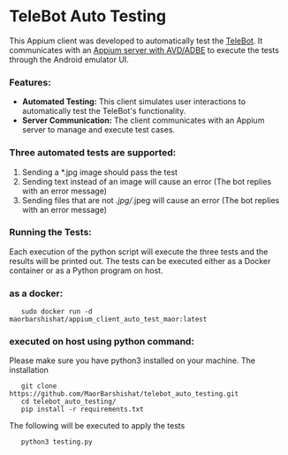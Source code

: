 # TeleBot Auto Testing

This Appium client was developed to automatically test the [TeleBot](https://github.com/MaorBarshishat/telebot). It communicates with an [Appium server with AVD/ADBE](https://github.com/MaorBarshishat/avd_adb_appium_server) to execute the tests through the Android emulator UI.

### Features:
- **Automated Testing:** This client simulates user interactions to automatically test the TeleBot's functionality.
- **Server Communication:** The client communicates with an Appium server to manage and execute test cases.

### Three automated tests are supported:
1. Sending a *.jpg image should pass the test
2. Sending text instead of an image will cause an error (The bot replies with an error message)
3. Sending files that are not *.jpg/*.jpeg will cause an error (The bot replies with an error message)
   
### Running the Tests:
Each execution of the python script will execute the three tests and the results will be printed out.
The tests can be executed either as a Docker container or as a Python program on host.

### as a docker:
```
   sudo docker run -d maorbarshishat/appium_client_auto_test_maor:latest
```

### executed on host using python command:
Please make sure you have python3 installed on your machine.
The installation
 ```
    git clone https://github.com/MaorBarshishat/telebot_auto_testing.git
    cd telebot_auto_testing/
    pip install -r requirements.txt
 ```
The following will be executed to apply the tests
 ```
    python3 testing.py
```
